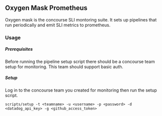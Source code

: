 ## Oxygen Mask Prometheus

Oxygen mask is the concourse SLI montoring suite. It sets up pipelines that run periodically and emit SLI metrics to prometheus.

### Usage

##### Prerequisites

Before running the pipeline setup script there should be a concourse team setup for monitoring. This team should support basic auth.

##### Setup

Log in to the concourse team you created for monitoring then run the setup script.

`scripts/setup -t <teamname> -u <username> -p <password> -d <datadog_api_key> -g <github_access_token>`
